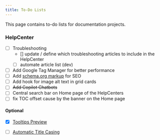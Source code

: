 ```yaml
---
title: To-Do Lists
---
```


This page contains to-do lists for documentation projects.

### HelpCenter

- [ ] Troubleshooting
	- [] update / define which troubleshooting articles to include in the HelpCenter
	- [ ] automate article list (dev)
- [ ] Add Google Tag Manager for better performance
- [ ] Add [schema.org markup](https://schema.org/) for SEO
- [ ] Add hook for image alt text in grid cards
- [ ] ~~Add Copilot Chatbots~~
- [ ] Central search bar on Home page of the HelpCenters
- [ ] fix TOC offset cause by the banner on the Home page

#### Optional

- [x] [Tooltips Preview](https://squidfunk.github.io/mkdocs-material/setup/setting-up-navigation/#instant-previews)
- [ ] [Automatic Title Casing](https://github.com/mattchristopher314/mkdocs-title-casing-plugin)




